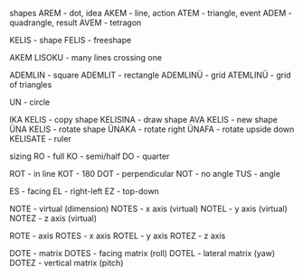 shapes 
AREM - dot, idea
AKEM - line, action
ATEM - triangle, event
ADEM - quadrangle, result
AVEM - tetragon 

KELIS - shape
FELIS - freeshape

AKEM LISOKU - many lines crossing one

ADEMLIN - square
ADEMLIT - rectangle 
ADEMLINÜ - grid
ATEMLINÜ - grid of triangles 

UN - circle


IKA KELIS - copy shape
KELISINA - draw shape
AVA KELIS - new shape
ÜNA KELIS - rotate shape
ÜNAKA - rotate right
ÜNAFA - rotate upside down
KELISATE - ruler


sizing
RO - full
KO - semi/half
DO - quarter


ROT - in line
KOT - 180
DOT - perpendicular 
NOT - no angle
TUS - angle

ES - facing
EL - right-left
EZ - top-down

NOTE - virtual (dimension)
NOTES - x axis (virtual)
NOTEL - y axis (virtual)
NOTEZ - z axis (virtual)

ROTE - axis
ROTES - x axis
ROTEL - y axis
ROTEZ - z axis

DOTE - matrix
DOTES - facing matrix (roll)
DOTEL - lateral matrix (yaw)
DOTEZ - vertical matrix (pitch)